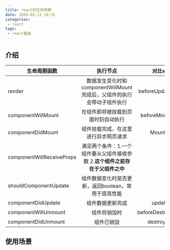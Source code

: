 ```yaml
---
title: react的生命周期
date: 2020-02-13 19:35
categories: 
 - react
tags: 
 - react基础
---
```


<!-- more -->

## 介绍

| 生命周期函数        | 执行节点           | 对比vue  |
| ------------- |:-------------:| -----:|
| render      | 数据发生变化时和componentWillMount完成后，父组件的执行会带动子组件执行 | beforeUpdate |
| componentWillMount      | 在组件即将被挂载到页面时刻自动执行      | beforeMount |
| componentDidMount | 组件挂载完成，在这里进行异步网页请求      |  Mounted   |
| componentWillReceiveProps| 满足两个条件：1.一个组件要从父组件接收参数 2.**这个组件之前存在于父组件之中**|  无 |
| shouldComponentUpdate| 组件数据变化时是否更新，返回boolean，常用于提高性能 | 无|
| componentDidUpdate | 组件数据更新完成| updated |
| componentWillUnmount| 组件将销毁时| beforeDestroy | 
| componentDidUnmount | 组件已销毁 | destroyed |

## 使用场景



